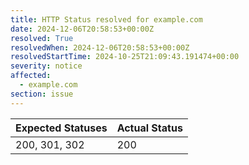 ```yaml
---
title: HTTP Status resolved for example.com
date: 2024-12-06T20:58:53+00:00Z
resolved: True
resolvedWhen: 2024-12-06T20:58:53+00:00Z
resolvedStartTime: 2024-10-25T21:09:43.191474+00:00
severity: notice
affected:
  - example.com
section: issue
---
```


| Expected Statuses | Actual Status  |
|-------------------|----------------|
| 200, 301, 302 | 200 |
